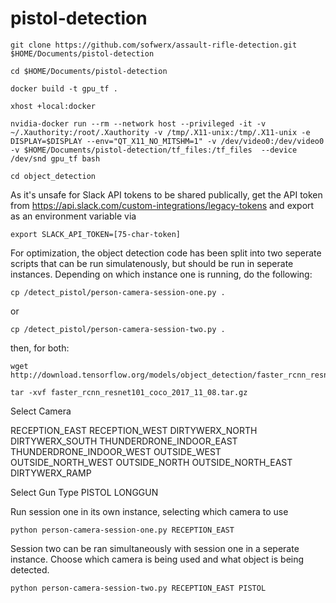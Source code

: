 # pistol-detection

```
git clone https://github.com/sofwerx/assault-rifle-detection.git $HOME/Documents/pistol-detection
```
```
cd $HOME/Documents/pistol-detection
```

```
docker build -t gpu_tf .
```

```
xhost +local:docker
```

```
nvidia-docker run --rm --network host --privileged -it -v ~/.Xauthority:/root/.Xauthority -v /tmp/.X11-unix:/tmp/.X11-unix -e DISPLAY=$DISPLAY --env="QT_X11_NO_MITSHM=1" -v /dev/video0:/dev/video0  -v $HOME/Documents/pistol-detection/tf_files:/tf_files  --device /dev/snd gpu_tf bash
```

```
cd object_detection
```

As it's unsafe for Slack API tokens to be shared publically, get the API token from https://api.slack.com/custom-integrations/legacy-tokens and export as an environment variable via
```
export SLACK_API_TOKEN=[75-char-token]
```

For optimization, the object detection code has been split into two seperate scripts that can be run simulatenously, but should be run in seperate instances. Depending on which instance one is running, do the following:

```
cp /detect_pistol/person-camera-session-one.py .
```
or
```
cp /detect_pistol/person-camera-session-two.py .
```
then, for both:
```
wget http://download.tensorflow.org/models/object_detection/faster_rcnn_resnet101_coco_2017_11_08.tar.gz
```

```
tar -xvf faster_rcnn_resnet101_coco_2017_11_08.tar.gz
```

Select Camera

RECEPTION_EAST
RECEPTION_WEST
DIRTYWERX_NORTH
DIRTYWERX_SOUTH
THUNDERDRONE_INDOOR_EAST
THUNDERDRONE_INDOOR_WEST
OUTSIDE_WEST
OUTSIDE_NORTH_WEST
OUTSIDE_NORTH
OUTSIDE_NORTH_EAST
DIRTYWERX_RAMP

Select Gun Type
PISTOL
LONGGUN


Run session one in its own instance, selecting which camera to use
```
python person-camera-session-one.py RECEPTION_EAST
```

Session two can be ran simultaneously with session one in a seperate instance.
Choose which camera is being used and what object is being detected.
```
python person-camera-session-two.py RECEPTION_EAST PISTOL
```

